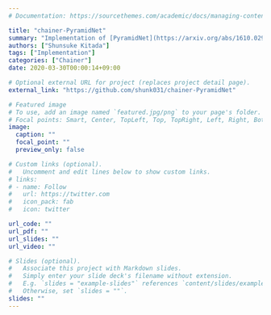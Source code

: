 ```yaml
---
# Documentation: https://sourcethemes.com/academic/docs/managing-content/

title: "chainer-PyramidNet"
summary: "Implementation of [PyramidNet](https://arxiv.org/abs/1610.02915) in Chainer."
authors: ["Shunsuke Kitada"]
tags: ["Implementation"]
categories: ["Chainer"]
date: 2020-03-30T00:00:14+09:00

# Optional external URL for project (replaces project detail page).
external_link: "https://github.com/shunk031/chainer-PyramidNet"

# Featured image
# To use, add an image named `featured.jpg/png` to your page's folder.
# Focal points: Smart, Center, TopLeft, Top, TopRight, Left, Right, BottomLeft, Bottom, BottomRight.
image:
  caption: ""
  focal_point: ""
  preview_only: false

# Custom links (optional).
#   Uncomment and edit lines below to show custom links.
# links:
# - name: Follow
#   url: https://twitter.com
#   icon_pack: fab
#   icon: twitter

url_code: ""
url_pdf: ""
url_slides: ""
url_video: ""

# Slides (optional).
#   Associate this project with Markdown slides.
#   Simply enter your slide deck's filename without extension.
#   E.g. `slides = "example-slides"` references `content/slides/example-slides.md`.
#   Otherwise, set `slides = ""`.
slides: ""
---
```

